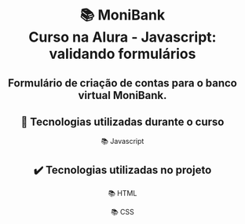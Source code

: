 <h1 align="center">
📚 MoniBank<br/>
Curso na Alura - Javascript: validando formulários
</h1>

<div align="center">

## Formulário de criação de contas para o banco virtual MoniBank.

## 🔨 Tecnologias utilizadas durante o curso

 📚 Javascript

## ✔️ Tecnologias utilizadas no projeto

 📚 HTML
 
 📚 CSS

</div>
